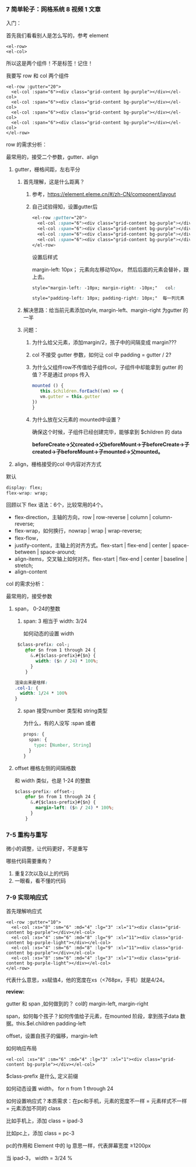 ### 7 简单轮子：网格系统 8 视频 1 文章

入门：

首先我们看看别人是怎么写的，参考 element

```vue
<el-row>
<el-col>
```

所以这是两个组件！不是标签！记住！

我要写 row 和 col 两个组件

```vue
<el-row :gutter="20">
  <el-col :span="6"><div class="grid-content bg-purple"></div></el-col>
  <el-col :span="6"><div class="grid-content bg-purple"></div></el-col>
  <el-col :span="6"><div class="grid-content bg-purple"></div></el-col>
  <el-col :span="6"><div class="grid-content bg-purple"></div></el-col>
</el-row>
```



row 的需求分析：

最常用的，接受二个参数，gutter、align

1. gutter，栅格间距，左右平分

   1. 首先理解，这是什么距离？

      1. 参考，https://element.eleme.cn/#/zh-CN/component/layout

      2. 自己试验得知，设置gutter后

         ```scss
         <el-row :gutter="20">
           <el-col :span="6"><div class="grid-content bg-purple"></div></el-col>
           <el-col :span="6"><div class="grid-content bg-purple"></div></el-col>
           <el-col :span="6"><div class="grid-content bg-purple"></div></el-col>
           <el-col :span="6"><div class="grid-content bg-purple"></div></el-col>
         </el-row>
         ```

         设置后样式

         margin-left: 10px； 元素向左移动10px， 然后后面的元素会替补，跟上去。

         ```css
         style="margin-left: -10px; margin-right: -10px;"   col:
         
         style="padding-left: 10px; padding-right: 10px;"  每一列元素
         ```

         

   1. 解决思路：给当前元素添加style, margin-left、margin-right 为gutter 的一半

   2. 问题：

      1. 为什么给父元素，添加margin/2，孩子中的间隔变成 margin???

      2. col 不接受 gutter 参数，如何让 col 中 padding = gutter / 2?

      3. 为什么父组件row不传值给子组件col，子组件中却能拿到 gutter 的值？不是通过 props 传入

         ```js
         mounted () {
         	this.$children.forEach((vm) => {
         	vm.gutter = this.gutter
         })
         }
         ```

      4. 为什么放在父元素的 mounted中设置？

         确保这个时候，子组件已经创建完毕，能够拿到 $children 的 data

         

         ​	**beforeCreate->父created->父beforeMount->子beforeCreate->子created->子beforeMount->子mounted->父mounted。**

2. align，栅格接受的col 中内容对齐方式

默认

```css
display: flex;
flex-wrap: wrap;
```

回顾以下 flex 语法：6个，比较常用的4个。

- flex-direction，主轴的方向，row | row-reverse | column | column-reverse;
- flex-wrap，如何换行，nowrap | wrap | wrap-reverse;
- flex-flow，
- justify-content，主轴上的对齐方式。flex-start | flex-end | center | space-between | space-around;
- align-items，交叉轴上如何对齐。flex-start | flex-end | center | baseline | stretch;
- align-content



col 的需求分析：

最常用的，接受参数

1. span， 0-24的整数

   1.  span: 3 相当于  width: 3/24

       如何动态的设置 width

      ```css
       $class-prefix: col-;
          @for $n from 1 through 24 {
            &.#{$class-prefix}#{$n} {
              width: ($n / 24) * 100%;
            }
          }
      
      渲染出来是啥样:
      .col-1: {
        width: 1/24 * 100%
      }
      ```

   2. span 接受number 类型和 string类型

      为什么，有的人没写 :span  <col span =3> 或者 <col :span = 4> 

      ```css
      props: {
        span: {
          type: [Number, String]
        }
      }
      ```

2. offset 栅格左侧的间隔格数

   和 width 类似，也是 1-24 的整数

   ```css
   $class-prefix: offset-;
       @for $n from 1 through 24 {
         &.#{$class-prefix}#{$n} {
           margin-left: ($n / 24) * 100%;
         }
       }
   ```



###  7-5  重构与重写

微小的调整，让代码更好，不是重写

哪些代码需要重构？

1.  重复2次以及以上的代码
2. 一眼看，看不懂的代码



### 7-9 实现响应式

首先理解响应式

```vue
<el-row :gutter="10">
  <el-col :xs="8" :sm="6" :md="4" :lg="3" :xl="1"><div class="grid-content bg-purple"></div></el-col>
  <el-col :xs="4" :sm="6" :md="8" :lg="9" :xl="11"><div class="grid-content bg-purple-light"></div></el-col>
  <el-col :xs="4" :sm="6" :md="8" :lg="9" :xl="11"><div class="grid-content bg-purple"></div></el-col>
  <el-col :xs="8" :sm="6" :md="4" :lg="3" :xl="1"><div class="grid-content bg-purple-light"></div></el-col>
</el-row>
```

代表什么意思，xs赋值4，他的宽度在xs（<768px，手机）就是4/24。



**review:**

gutter 和 span ,如何做到的？ col的 margin-left, margin-right

span，如何每个孩子？如何传值给子元素，在mounted 阶段，拿到孩子data 数据。this.$el.children padding-left 

offset，设置自孩子的偏移，margin-left

如何响应布局

```vue
<el-col :xs="8" :sm="6" :md="4" :lg="3" :xl="1"><div class="grid-content bg-purple"></div></el-col>

```

$class-prefix  是什么, 定义前缀

如何动态设置 width， for n from 1 through 24



如何设置响应式？本质需求：在pc和手机，元素的宽度不一样 = 元素样式不一样 = 元素添加不同的 class

比如手机上，添加 class =  ipad-3

比如pc上，添加 class = pc-3

pc的作用和 Element 中的 lg 意思一样，代表屏幕宽度 ≥1200px

当 ipad-3， width = 3/24 %